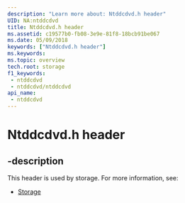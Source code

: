 ```yaml
---
description: "Learn more about: Ntddcdvd.h header"
UID: NA:ntddcdvd
title: Ntddcdvd.h header
ms.assetid: c19577b0-fb08-3e9e-81f8-18bcb91be067
ms.date: 05/09/2018
keywords: ["Ntddcdvd.h header"]
ms.keywords: 
ms.topic: overview
tech.root: storage
f1_keywords:
 - ntddcdvd
 - ntddcdvd/ntddcdvd
api_name:
 - ntddcdvd
---
```


# Ntddcdvd.h header


## -description

This header is used by storage. For more information, see:

- [Storage](../_storage/index.md)

